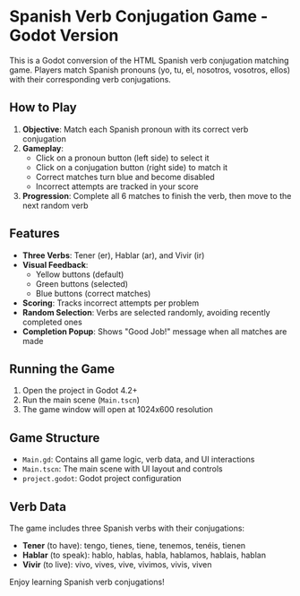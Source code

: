 # Spanish Verb Conjugation Game - Godot Version

This is a Godot conversion of the HTML Spanish verb conjugation matching game. Players match Spanish pronouns (yo, tu, el, nosotros, vosotros, ellos) with their corresponding verb conjugations.

## How to Play

1. **Objective**: Match each Spanish pronoun with its correct verb conjugation
2. **Gameplay**: 
   - Click on a pronoun button (left side) to select it
   - Click on a conjugation button (right side) to match it
   - Correct matches turn blue and become disabled
   - Incorrect attempts are tracked in your score
3. **Progression**: Complete all 6 matches to finish the verb, then move to the next random verb

## Features

- **Three Verbs**: Tener (er), Hablar (ar), and Vivir (ir)
- **Visual Feedback**: 
  - Yellow buttons (default)
  - Green buttons (selected)
  - Blue buttons (correct matches)
- **Scoring**: Tracks incorrect attempts per problem
- **Random Selection**: Verbs are selected randomly, avoiding recently completed ones
- **Completion Popup**: Shows "Good Job!" message when all matches are made

## Running the Game

1. Open the project in Godot 4.2+
2. Run the main scene (`Main.tscn`)
3. The game window will open at 1024x600 resolution

## Game Structure

- `Main.gd`: Contains all game logic, verb data, and UI interactions
- `Main.tscn`: The main scene with UI layout and controls
- `project.godot`: Godot project configuration

## Verb Data

The game includes three Spanish verbs with their conjugations:

- **Tener** (to have): tengo, tienes, tiene, tenemos, tenéis, tienen
- **Hablar** (to speak): hablo, hablas, habla, hablamos, hablais, hablan  
- **Vivir** (to live): vivo, vives, vive, vivimos, vivis, viven

Enjoy learning Spanish verb conjugations!

